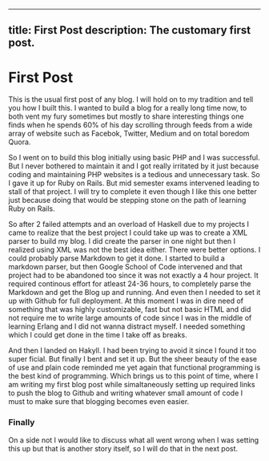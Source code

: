 -------
title: First Post 
description: The customary first post.
-------

# First Post

This is the usual first post of any blog. I will hold on to my tradition and tell you how I built this. I wanted to build a blog for a really long time now, to both vent my fury sometimes but mostly to share interesting things one finds when he spends 60% of his day scrolling through feeds from a wide array of website such as Facebok, Twitter, Medium and on total boredom Quora. 

So I went on to build this blog initially using basic PHP and I was successful. But I never bothered to maintain it and I got really irritated by it just because coding and maintaining PHP websites is a tedious and unnecessary task. So I gave it up for Ruby on Rails. But mid semester exams intervened leading to stall of that project. I will try to complete it even though I like this one better just because doing that would be stepping stone on the path of learning Ruby on Rails. 

So after 2 failed attempts and an overload of Haskell due to my projects I came to realize that the best project I could take up was to create a XML parser to build my blog. I did create the parser in one night but then I realized using XML was not the best idea either. There were better options. I could probably parse Markdown to get it done. I started to build a markdown parser, but then Google School of Code intervened and that project had to be abandoned too since it was not exactly a 4 hour project. It required continous effort for atleast 24-36 hours, to completely parse the Markdown and get the Blog up and running. And even then I needed to set it up with Github for full deployment. At this moment I was in dire need of something that was highly customizable, fast but not basic HTML and did not require me to write large amounts of code since I was in the middle of learning Erlang and I did not wanna distract myself. I needed something which I could get done in the time I take off as breaks. 

And then I landed on Hakyll. I had been trying to avoid it since I found it too super ficial. But finally I bent and set it up. But the sheer beauty of the ease of use and plain code reminded me yet again that functional programming is the best kind of programming. Which brings us to this point of time, where I am writing my first blog post while simaltaneously setting up required links to push the blog to Github and writing whatever small amount of code I must to make sure that blogging becomes even easier.

### Finally

On a side not I would like to discuss what all went wrong when I was setting this up but that is another story itself, so I will do that in the next post. 
